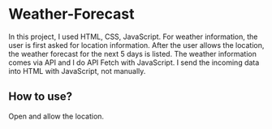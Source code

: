 # Weather-Forecast
 
In this project, I used HTML, CSS, JavaScript. 
For weather information, the user is first asked for location information. 
After the user allows the location, the weather forecast for the next 5 days is listed. 
The weather information comes via API and I do API Fetch with JavaScript. 
I send the incoming data into HTML with JavaScript, not manually.

<h2 align="left">How to use?</h2>
Open and allow the location.
